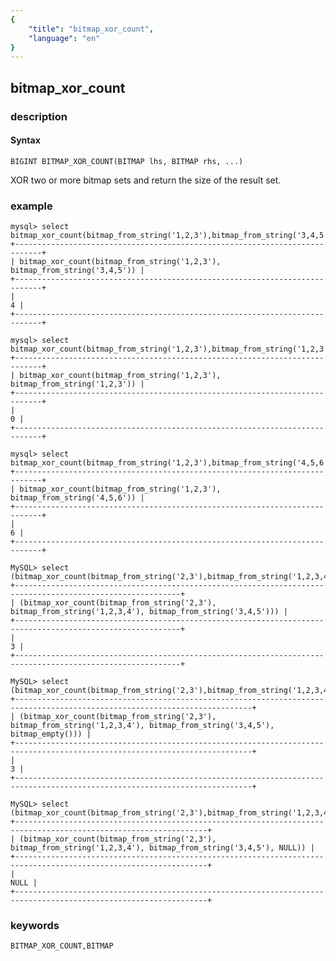 ```yaml
---
{
    "title": "bitmap_xor_count",
    "language": "en"
}
---
```


<!-- 
Licensed to the Apache Software Foundation (ASF) under one
or more contributor license agreements.  See the NOTICE file
distributed with this work for additional information
regarding copyright ownership.  The ASF licenses this file
to you under the Apache License, Version 2.0 (the
"License"); you may not use this file except in compliance
with the License.  You may obtain a copy of the License at
  http://www.apache.org/licenses/LICENSE-2.0
Unless required by applicable law or agreed to in writing,
software distributed under the License is distributed on an
"AS IS" BASIS, WITHOUT WARRANTIES OR CONDITIONS OF ANY
KIND, either express or implied.  See the License for the
specific language governing permissions and limitations
under the License.
-->

## bitmap_xor_count

### description

#### Syntax

`BIGINT BITMAP_XOR_COUNT(BITMAP lhs, BITMAP rhs, ...)`

XOR two or more bitmap sets and return the size of the result set.

### example

```
mysql> select bitmap_xor_count(bitmap_from_string('1,2,3'),bitmap_from_string('3,4,5'));
+----------------------------------------------------------------------------+
| bitmap_xor_count(bitmap_from_string('1,2,3'), bitmap_from_string('3,4,5')) |
+----------------------------------------------------------------------------+
|                                                                          4 |
+----------------------------------------------------------------------------+

mysql> select bitmap_xor_count(bitmap_from_string('1,2,3'),bitmap_from_string('1,2,3'));
+----------------------------------------------------------------------------+
| bitmap_xor_count(bitmap_from_string('1,2,3'), bitmap_from_string('1,2,3')) |
+----------------------------------------------------------------------------+
|                                                                          0 |
+----------------------------------------------------------------------------+

mysql> select bitmap_xor_count(bitmap_from_string('1,2,3'),bitmap_from_string('4,5,6'));
+----------------------------------------------------------------------------+
| bitmap_xor_count(bitmap_from_string('1,2,3'), bitmap_from_string('4,5,6')) |
+----------------------------------------------------------------------------+
|                                                                          6 |
+----------------------------------------------------------------------------+

MySQL> select (bitmap_xor_count(bitmap_from_string('2,3'),bitmap_from_string('1,2,3,4'),bitmap_from_string('3,4,5')));
+-----------------------------------------------------------------------------------------------------------+
| (bitmap_xor_count(bitmap_from_string('2,3'), bitmap_from_string('1,2,3,4'), bitmap_from_string('3,4,5'))) |
+-----------------------------------------------------------------------------------------------------------+
|                                                                                                         3 |
+-----------------------------------------------------------------------------------------------------------+

MySQL> select (bitmap_xor_count(bitmap_from_string('2,3'),bitmap_from_string('1,2,3,4'),bitmap_from_string('3,4,5'),bitmap_empty()));
+---------------------------------------------------------------------------------------------------------------------------+
| (bitmap_xor_count(bitmap_from_string('2,3'), bitmap_from_string('1,2,3,4'), bitmap_from_string('3,4,5'), bitmap_empty())) |
+---------------------------------------------------------------------------------------------------------------------------+
|                                                                                                                         3 |
+---------------------------------------------------------------------------------------------------------------------------+

MySQL> select (bitmap_xor_count(bitmap_from_string('2,3'),bitmap_from_string('1,2,3,4'),bitmap_from_string('3,4,5'),NULL));
+-----------------------------------------------------------------------------------------------------------------+
| (bitmap_xor_count(bitmap_from_string('2,3'), bitmap_from_string('1,2,3,4'), bitmap_from_string('3,4,5'), NULL)) |
+-----------------------------------------------------------------------------------------------------------------+
|                                                                                                            NULL |
+-----------------------------------------------------------------------------------------------------------------+
```

### keywords

    BITMAP_XOR_COUNT,BITMAP
